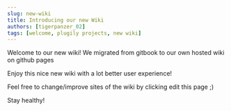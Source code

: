 ```yaml
---
slug: new-wiki
title: Introducing our new Wiki
authors: [tigerpanzer_02]
tags: [welcome, plugily projects, new wiki]
---
```


Welcome to our new wiki! We migrated from gitbook to our own hosted wiki on github pages

<!--truncate-->

Enjoy this nice new wiki with a lot better user experience! 

Feel free to change/improve sites of the wiki by clicking edit this page ;)

Stay healthy!
